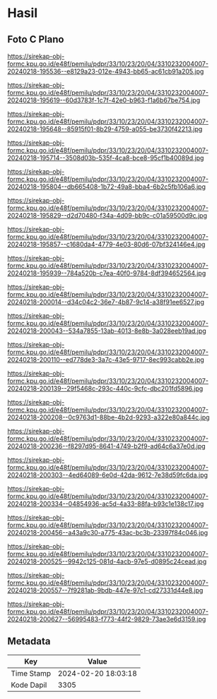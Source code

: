 # Hasil

## Foto C Plano

https://sirekap-obj-formc.kpu.go.id/e48f/pemilu/pdpr/33/10/23/20/04/3310232004007-20240218-195536--e8129a23-012e-4943-bb65-ac61cb91a205.jpg

https://sirekap-obj-formc.kpu.go.id/e48f/pemilu/pdpr/33/10/23/20/04/3310232004007-20240218-195619--60d3783f-1c7f-42e0-b963-f1a6b67be754.jpg

https://sirekap-obj-formc.kpu.go.id/e48f/pemilu/pdpr/33/10/23/20/04/3310232004007-20240218-195648--85915f01-8b29-4759-a055-be3730f42213.jpg

https://sirekap-obj-formc.kpu.go.id/e48f/pemilu/pdpr/33/10/23/20/04/3310232004007-20240218-195714--3508d03b-535f-4ca8-bce8-95cf1b40089d.jpg

https://sirekap-obj-formc.kpu.go.id/e48f/pemilu/pdpr/33/10/23/20/04/3310232004007-20240218-195804--db665408-1b72-49a8-bba4-6b2c5fb106a6.jpg

https://sirekap-obj-formc.kpu.go.id/e48f/pemilu/pdpr/33/10/23/20/04/3310232004007-20240218-195829--d2d70480-f34a-4d09-bb9c-c01a59500d9c.jpg

https://sirekap-obj-formc.kpu.go.id/e48f/pemilu/pdpr/33/10/23/20/04/3310232004007-20240218-195857--c1680da4-4779-4e03-80d6-07bf324146e4.jpg

https://sirekap-obj-formc.kpu.go.id/e48f/pemilu/pdpr/33/10/23/20/04/3310232004007-20240218-195939--784a520b-c7ea-40f0-9784-8df394652564.jpg

https://sirekap-obj-formc.kpu.go.id/e48f/pemilu/pdpr/33/10/23/20/04/3310232004007-20240218-200014--d34c04c2-36e7-4b87-9c14-a38f91ee6527.jpg

https://sirekap-obj-formc.kpu.go.id/e48f/pemilu/pdpr/33/10/23/20/04/3310232004007-20240218-200043--534a7855-13ab-4013-8e8b-3a028eeb19ad.jpg

https://sirekap-obj-formc.kpu.go.id/e48f/pemilu/pdpr/33/10/23/20/04/3310232004007-20240218-200110--ed778de3-3a7c-43e5-9717-8ec993cabb2e.jpg

https://sirekap-obj-formc.kpu.go.id/e48f/pemilu/pdpr/33/10/23/20/04/3310232004007-20240218-200139--29f5468c-293c-440c-9cfc-dbc201fd5896.jpg

https://sirekap-obj-formc.kpu.go.id/e48f/pemilu/pdpr/33/10/23/20/04/3310232004007-20240218-200208--0c9763d1-88be-4b2d-9293-a322e80a844c.jpg

https://sirekap-obj-formc.kpu.go.id/e48f/pemilu/pdpr/33/10/23/20/04/3310232004007-20240218-200236--f8297d95-8641-4749-b2f9-ad64c6a37e0d.jpg

https://sirekap-obj-formc.kpu.go.id/e48f/pemilu/pdpr/33/10/23/20/04/3310232004007-20240218-200303--4ed64089-6e0d-42da-9612-7e38d59fc6da.jpg

https://sirekap-obj-formc.kpu.go.id/e48f/pemilu/pdpr/33/10/23/20/04/3310232004007-20240218-200334--04854936-ac5d-4a33-88fa-b93c1e138c17.jpg

https://sirekap-obj-formc.kpu.go.id/e48f/pemilu/pdpr/33/10/23/20/04/3310232004007-20240218-200456--a43a9c30-a775-43ac-bc3b-23397f84c046.jpg

https://sirekap-obj-formc.kpu.go.id/e48f/pemilu/pdpr/33/10/23/20/04/3310232004007-20240218-200525--9942c125-081d-4acb-97e5-d0895c24cead.jpg

https://sirekap-obj-formc.kpu.go.id/e48f/pemilu/pdpr/33/10/23/20/04/3310232004007-20240218-200557--7f9281ab-9bdb-447e-97c1-cd27331d44e8.jpg

https://sirekap-obj-formc.kpu.go.id/e48f/pemilu/pdpr/33/10/23/20/04/3310232004007-20240218-200627--56995483-f773-44f2-9829-73ae3e6d3159.jpg


## Metadata

| Key        | Value               |
| ---------- | ------------------- |
| Time Stamp | 2024-02-20 18:03:18 |
| Kode Dapil | 3305                |




